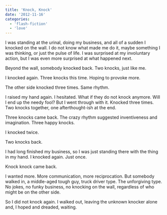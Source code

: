 ```yaml
---
title: 'Knock, Knock'
date: '2012-11-16'
categories:
  - 'flash-fiction'
  - 'love'
---
```


I was standing at the urinal, doing my business, and all of a sudden I knocked
on the wall. I do not know what made me do it, maybe something I was thinking,
or just the pulse of life. I was surprised at my involuntary action, but I was
even more surprised at what happened next.

<!-- truncate -->

Beyond the wall, somebody knocked back. Two knocks, just like me.

I knocked again. Three knocks this time. Hoping to provoke more.

The other side knocked three times. Same rhythm.

I raised my hand again. I hesitated. What if they do not knock anymore. Will I
end up the needy fool? But I went through with it. Knocked three times. Two
knocks together, one afterthought-ish at the end.

Three knocks came back. The crazy rhythm suggested inventiveness and
imagination. Three happy knocks.

I knocked twice.

Two knocks back.

I had long finished my business, so I was just standing there with the thing in
my hand. I knocked again. Just once.

Knock knock came back.

I wanted more. More communication, more reciprocation. But somebody walked in, a
middle-aged tough guy, truck driver type. The unforgiving type. No jokes, no
funky business, no knocking on the wall, regardless of who might be on the other
side.

So I did not knock again. I walked out, leaving the unknown knocker alone and, I
hoped and dreaded, waiting.
